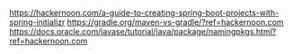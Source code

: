 https://hackernoon.com/a-guide-to-creating-spring-boot-projects-with-spring-initializr
https://gradle.org/maven-vs-gradle/?ref=hackernoon.com
https://docs.oracle.com/javase/tutorial/java/package/namingpkgs.html?ref=hackernoon.com